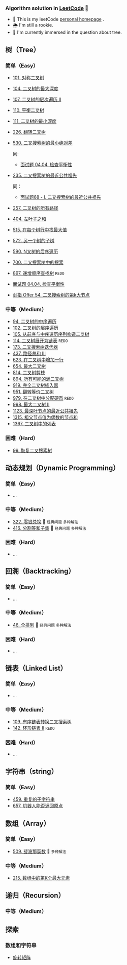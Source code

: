### Algorithm solution in [LeetCode](https://leetcode-cn.com/) 🧐

- 🌟 This is my leetCode [personal homepage](https://leetcode-cn.com/u/simonwong/) .
- 🌦 I'm still a rookie.
- 🤯 I'm currently immersed in the question about tree.


## 树（Tree）

### 简单（Easy）

- [101. 对称二叉树](https://leetcode-cn.com/problems/symmetric-tree/)
- [104. 二叉树的最大深度](https://leetcode-cn.com/problems/maximum-depth-of-binary-tree/)
- [107. 二叉树的层次遍历 II](https://leetcode-cn.com/problems/binary-tree-level-order-traversal-ii/)
- [110. 平衡二叉树](https://leetcode-cn.com/problems/balanced-binary-tree/)
- [111. 二叉树的最小深度](https://leetcode-cn.com/problems/minimum-depth-of-binary-tree/)
- [226. 翻转二叉树](https://leetcode-cn.com/problems/invert-binary-tree/)
- [530. 二叉搜索树的最小绝对差](https://leetcode-cn.com/problems/minimum-absolute-difference-in-bst/)

  同:

  - [面试题 04.04. 检查平衡性](https://leetcode-cn.com/problems/check-balance-lcci/)

- [235. 二叉搜索树的最近公共祖先](https://leetcode-cn.com/problems/lowest-common-ancestor-of-a-binary-search-tree/)

  同：
  
  - [面试题68 - I. 二叉搜索树的最近公共祖先](https://leetcode-cn.com/problems/er-cha-sou-suo-shu-de-zui-jin-gong-gong-zu-xian-lcof/)

- [257. 二叉树的所有路径](https://leetcode-cn.com/problems/binary-tree-paths/)
- [404. 左叶子之和](https://leetcode-cn.com/problems/sum-of-left-leaves/)
- [515. 在每个树行中找最大值](https://leetcode-cn.com/problems/find-largest-value-in-each-tree-row/)
- [572. 另一个树的子树](https://leetcode-cn.com/problems/subtree-of-another-tree/)
- [590. N叉树的后序遍历](https://leetcode-cn.com/problems/n-ary-tree-postorder-traversal/)
- [700. 二叉搜索树中的搜索](https://leetcode-cn.com/problems/search-in-a-binary-search-tree/)
- [897. 递增顺序查找树](https://leetcode-cn.com/problems/increasing-order-search-tree/) `REDO`
- [面试题 04.04. 检查平衡性](https://leetcode-cn.com/problems/check-balance-lcci/)
- [剑指 Offer 54. 二叉搜索树的第k大节点](https://leetcode-cn.com/problems/er-cha-sou-suo-shu-de-di-kda-jie-dian-lcof/)


### 中等（Medium）

- [94. 二叉树的中序遍历](https://leetcode-cn.com/problems/binary-tree-inorder-traversal/)
- [102. 二叉树的层序遍历](https://leetcode-cn.com/problems/binary-tree-level-order-traversal/)
- [105. 从前序与中序遍历序列构造二叉树](https://leetcode-cn.com/problems/construct-binary-tree-from-preorder-and-inorder-traversal/)
- [114. 二叉树展开为链表](https://leetcode-cn.com/problems/flatten-binary-tree-to-linked-list/) `REDO`
- [173. 二叉搜索树迭代器](https://leetcode-cn.com/problems/binary-search-tree-iterator/)
- [437. 路径总和 III](https://leetcode-cn.com/problems/path-sum-iii/)
- [623. 在二叉树中增加一行](https://leetcode-cn.com/problems/add-one-row-to-tree/)
- [654. 最大二叉树](https://leetcode-cn.com/problems/maximum-binary-tree/)
- [814. 二叉树剪枝](https://leetcode-cn.com/problems/binary-tree-pruning/)
- [894. 所有可能的满二叉树](https://leetcode-cn.com/problems/all-possible-full-binary-trees/)
- [919. 完全二叉树插入器](https://leetcode-cn.com/problems/complete-binary-tree-inserter/)
- [951. 翻转等价二叉树](https://leetcode-cn.com/problems/flip-equivalent-binary-trees/)
- [979. 在二叉树中分配硬币](https://leetcode-cn.com/problems/distribute-coins-in-binary-tree/) `REDO`
- [998. 最大二叉树 II](https://leetcode-cn.com/problems/maximum-binary-tree-ii/)
- [1123. 最深叶节点的最近公共祖先](https://leetcode-cn.com/problems/lowest-common-ancestor-of-deepest-leaves/)
- [1315. 祖父节点值为偶数的节点和](https://leetcode-cn.com/problems/sum-of-nodes-with-even-valued-grandparent/)
- [1367. 二叉树中的列表](https://leetcode-cn.com/problems/linked-list-in-binary-tree/)

### 困难（Hard）

- [99. 恢复二叉搜索树](https://leetcode-cn.com/problems/recover-binary-search-tree/)


## 动态规划（Dynamic Programming）

### 简单（Easy）

- ...

### 中等（Medium）

- [322. 零钱兑换](https://leetcode-cn.com/problems/coin-change/) 🌟 `经典问题` `多种解法`
- [416. 分割等和子集](https://leetcode-cn.com/problems/partition-equal-subset-sum/) 🌟 `经典问题` `多种解法`

### 困难（Hard）

- ...

## 回溯（Backtracking）

### 简单（Easy）

- ...

### 中等（Medium）

- [46. 全排列](https://leetcode-cn.com/problems/permutations/) 🌟 `经典问题` `多种解法`

### 困难（Hard）

- ...


## 链表（Linked List）


### 简单（Easy）

- ...

### 中等（Medium）

- [109. 有序链表转换二叉搜索树](https://leetcode-cn.com/problems/convert-sorted-list-to-binary-search-tree/)
- [142. 环形链表 II](https://leetcode-cn.com/problems/linked-list-cycle-ii/) `REDO`

### 困难（Hard）

- ...


## 字符串（string）

### 简单（Easy）

- [459. 重复的子字符串](https://leetcode-cn.com/problems/repeated-substring-pattern/)
- [657. 机器人能否返回原点](https://leetcode-cn.com/problems/robot-return-to-origin/)


## 数组（Array）

### 简单（Easy）

- [509. 斐波那契数](https://leetcode-cn.com/problems/fibonacci-number/) 🌟 `多种解法`

### 中等（Medium）

- [215. 数组中的第K个最大元素](https://leetcode-cn.com/problems/kth-largest-element-in-an-array/)


## 递归（Recursion）

### 中等（Medium）



## 探索

### 数组和字符串

- [旋转矩阵](https://leetcode-cn.com/leetbook/read/array-and-string/clpgd/)
